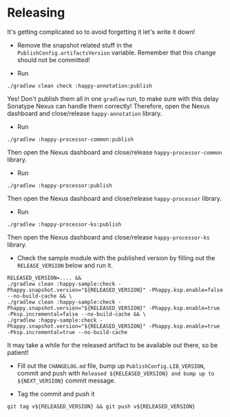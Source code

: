 
# Releasing
It's getting complicated so to avoid forgetting it let's write it down!

- Remove the snapshot related stuff in the `PublishConfig.artifactsVersion` variable.
  Remember that this change should not be committed!

- Run
```
./gradlew clean check :happy-annotation:publish
```
Yes! Don't publish them all in one `gradlew` run, to make sure with this delay Sonatype Nexus can handle them correctly!
Therefore, open the Nexus dashboard and close/release `happy-annotation` library.

- Run
```
./gradlew :happy-processor-common:publish
```
Then open the Nexus dashboard and close/release `happy-processor-common` library.

- Run
```
./gradlew :happy-processor:publish
```
Then open the Nexus dashboard and close/release `happy-processor` library.

- Run
```
./gradlew :happy-processor-ks:publish
```
Then open the Nexus dashboard and close/release `happy-processor-ks` library.

- Check the sample module with the published version by filling out the `RELEASE_VERSION` below and run it.
```
RELEASED_VERSION=.... &&
./gradlew clean :happy-sample:check -Phappy.snapshot.version="${RELEASED_VERSION}" -Phappy.ksp.enable=false --no-build-cache && \
./gradlew clean :happy-sample:check -Phappy.snapshot.version="${RELEASED_VERSION}" -Phappy.ksp.enable=true -Pksp.incremental=false --no-build-cache && \
./gradlew :happy-sample:check -Phappy.snapshot.version="${RELEASED_VERSION}" -Phappy.ksp.enable=true -Pksp.incremental=true --no-build-cache
```
It may take a while for the released artifact to be available out there, so be patient!

- Fill out the `CHANGELOG.md` file, bump up `PublishConfig.LIB_VERSION`, commit and push
  with `Released ${RELEASED_VERSION} and bump up to ${NEXT_VERSION}` commit message.

- Tag the commit and push it
```
git tag v${RELEASED_VERSION} && git push v${RELEASED_VERSION}
```
